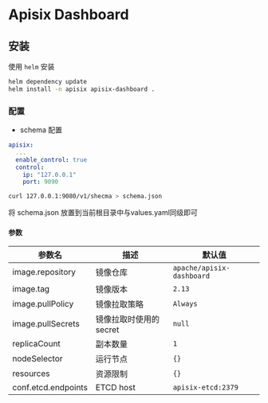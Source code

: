 # Apisix Dashboard

## 安装

使用 `helm` 安装

```sh
helm dependency update
helm install -n apisix apisix-dashboard .
```

### 配置

- schema 配置

```yaml
apisix:
  ...
  enable_control: true
  control:
    ip: "127.0.0.1"
    port: 9090
```

```sh
curl 127.0.0.1:9080/v1/shecma > schema.json
```

将 schema.json 放置到当前根目录中与values.yaml同级即可

#### 参数

| 参数名                            | 描述                                | 默认值                                                                               |
| --------------------------------- | ----------------------------------- | ------------------------------------------------------------------------------------ |
| image.repository                  | 镜像仓库                            | `apache/apisix-dashboard`            |
| image.tag                         | 镜像版本                            | `2.13`                                                                      |
| image.pullPolicy                  | 镜像拉取策略                         | `Always`                                                                    |
| image.pullSecrets                 | 镜像拉取时使用的 secret              | `null`                                                                       |
| replicaCount                      | 副本数量                            | `1`                                                                        |
| nodeSelector                      | 运行节点                            | `{}`                                                                                 |
| resources                         | 资源限制                            | `{}`                                                                                 |
| conf.etcd.endpoints               | ETCD host                          | `apisix-etcd:2379`     |
